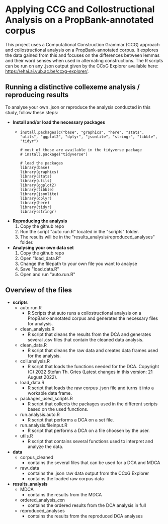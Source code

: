 # Applying CCG and Collostructional Analysis on a PropBank-annotated corpus

This project uses a Computational Construction Grammar (CCG) approach and collostructional analysis on a PropBank-annotated corpus. It explores the data gained from this and focuses on the differences between lemmas and their word senses when used in alternating constructions. The R scripts can be run on any .json output given by the CCxG Explorer available here: https://ehai.ai.vub.ac.be/ccxg-explorer/.

## Running a distinctive collexeme analysis / reproducing results

To analyse your own .json or reproduce the analysis conducted in this study, follow these steps:

* **Install and/or load the necessary packages**
  * ```
    install.packages(c("base", "graphics", "here", "stats", "utils", "ggplot2", "dplyr", "jsonlite", "stringr", "tibble", "tidyr")

    # most of these are available in the tidyverse package
    # install.package("tidyverse")

    # load the packages
    library(base)
    library(graphics)
    library(stats)
    library(utils)
    library(ggplot2)
    library(tibble)
    library(jsonlite)
    library(dplyr)
    library(here)
    library(tidyr)
    library(stringr)
    ```
* **Reproducing the analysis**
  1. Copy the github repo
  2. Run the script "auto.run.R" located in the "scripts" folder.
  3. The results will be in the "results_analysis/reproduced_analyses" folder.
* **Analysing your own data set**
  1. Copy the github repo
  2. Open "load_data.R"
  3. Change the filepath to your own file you want to analyse
  4. Save "load.data.R"
  5. Open and run "auto.run.R"

## Overview of the files

* **scripts**
  * auto.run.R
    * R Scripts that auto runs a collostructional analysis on a PropBank-annotated corpus and generates the necessary files for analysis.
  * clean_analysis.R
    * R script that cleans the results from the DCA and generates several .csv files that contain the cleaned data analysis.
  * clean_data.R
    * R script that cleans the raw data and creates data frames used for the analysis.
  * coll.analysis.R
    * R script that loads the functions needed for the DCA. Copyright (C) 2022 Stefan Th. Gries (Latest changes in this version: 21 August 2022).
  * load_data.R
    * R script that loads the raw corpus .json file and turns it into a workable data frame.
  * packages_used_scripts.R
    * R script that collects the packages used in the different scripts based on the used functions.
  * run.analysis.auto.R
    * R script that performs a DCA on a set file.
  * run.analysis.fileinput.R
    * R script that performs a DCA on a file choosen by the user.
  * utils.R
    * R script that contains several functions used to interpret and analyze the data.
* **data**
  * corpus_cleaned
    * contains the several files that can be used for a DCA and MDCA
  * raw_data
    * contains the .json raw data output from the CCxG Explorer
    * contains the loaded raw corpus data
* **results_analysis**
  * MDCA
    * contains the results from the MDCA
  * ordered_analysis_cxn
    * contains the ordered results from the DCA analysis in full
  * reproduced_analyses
    * contains the results from the reproduced DCA analyses
